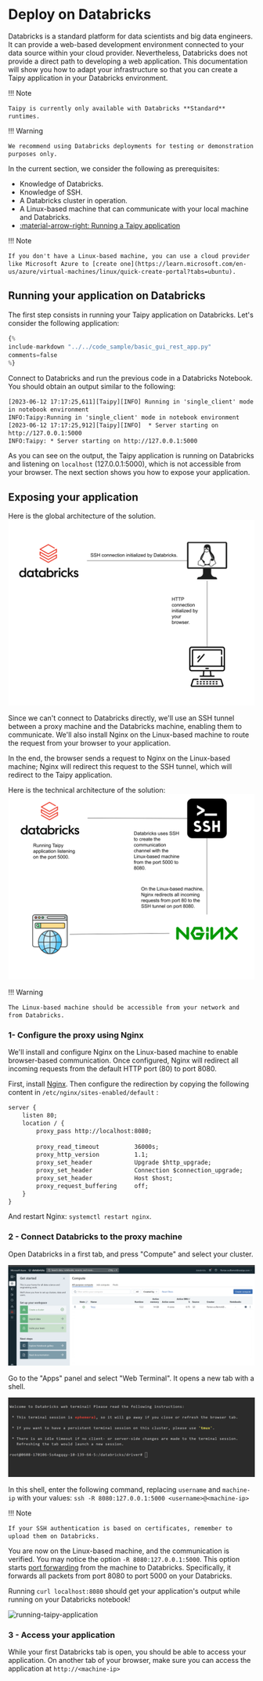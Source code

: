 # Deploy on Databricks

Databricks is a standard platform for data scientists and big data engineers. It can provide a web-based development environment connected to your data source within your cloud provider. Nevertheless, Databricks does not provide a direct path to developing a web application. This documentation will show you how to adapt your infrastructure so that you can create a Taipy application in your Databricks environment.

!!! Note

    Taipy is currently only available with Databricks **Standard** runtimes.

!!! Warning

    We recommend using Databricks deployments for testing or demonstration purposes only.

In the current section, we consider the following as prerequisites:

- Knowledge of Databricks.
- Knowledge of SSH.
- A Databricks cluster in operation.
- A Linux-based machine that can communicate with your local machine and Databricks.
- [:material-arrow-right: Running a Taipy application](../../run/index.md)

!!! Note

    If you don't have a Linux-based machine, you can use a cloud provider like Microsoft Azure to [create one](https://learn.microsoft.com/en-us/azure/virtual-machines/linux/quick-create-portal?tabs=ubuntu).

## Running your application on Databricks

The first step consists in running your Taipy application on Databricks.
Let's consider the following application:

```python linenums="1"
{%
include-markdown "../../code_sample/basic_gui_rest_app.py"
comments=false
%}
```

Connect to Databricks and run the previous code in a Databricks Notebook. You should obtain an output similar to the following:
```
[2023-06-12 17:17:25,611][Taipy][INFO] Running in 'single_client' mode in notebook environment
INFO:Taipy:Running in 'single_client' mode in notebook environment
[2023-06-12 17:17:25,912][Taipy][INFO]  * Server starting on http://127.0.0.1:5000
INFO:Taipy: * Server starting on http://127.0.0.1:5000
```


As you can see on the output, the Taipy application is running on Databricks and listening on `localhost`
(127.0.0.1:5000), which is not accessible from your browser. The next section shows you how to expose your application.


## Exposing your application

Here is the global architecture of the solution.
![Global architecture](./images/global-architecture.svg)

Since we can't connect to Databricks directly, we'll use an SSH tunnel between a proxy machine and the
Databricks machine, enabling them to communicate.
We'll also install Nginx on the Linux-based machine to route the request from your browser to your application.

In the end, the browser sends a request to Nginx on the Linux-based machine; Nginx will redirect this request to the SSH tunnel, which will redirect to the Taipy application.

Here is the technical architecture of the solution:
![Technical architecture](./images/technical-architecture.svg)

!!! Warning

    The Linux-based machine should be accessible from your network and from Databricks.

### 1- Configure the proxy using Nginx

We'll install and configure Nginx on the Linux-based machine to enable browser-based communication.
Once configured, Nginx will redirect all incoming requests from the default HTTP port (80) to port 8080.

First, install [Nginx](https://www.nginx.com/resources/wiki/start/topics/tutorials/install/). Then configure the redirection by copying the following content in `/etc/nginx/sites-enabled/default` :
```
server {
    listen 80;
    location / {
        proxy_pass http://localhost:8080;

        proxy_read_timeout          36000s;
        proxy_http_version          1.1;
        proxy_set_header            Upgrade $http_upgrade;
        proxy_set_header            Connection $connection_upgrade;
        proxy_set_header            Host $host;
        proxy_request_buffering     off;
    }
}
```

And restart Nginx: `systemctl restart nginx`.

### 2 - Connect Databricks to the proxy machine

Open Databricks in a first tab, and press "Compute" and select your cluster.

![databricks-clusters](images/databricks-clusters.png)

Go to the "Apps" panel and select "Web Terminal". It opens a new tab with a shell.

![running-taipy-application](images/databricks-shell.png)

In this shell, enter the following command, replacing `username` and `machine-ip` with your values:
```ssh -R 8080:127.0.0.1:5000 <username>@<machine-ip>```

!!! Note

    If your SSH authentication is based on certificates, remember to upload them on Databricks.

You are now on the Linux-based machine, and the communication is verified. You may notice the option
`-R 8080:127.0.0.1:5000`. This option starts
[port forwarding](https://www.ssh.com/academy/ssh/tunneling-example) from the machine to Databricks.
Specifically, it forwards all packets from port 8080 to port 5000 on your Databricks.

Running `curl localhost:8080` should get your application's output while running on your Databricks notebook!

![running-taipy-application](images/curl-app.png)

### 3 - Access your application

While your first Databricks tab is open, you should be able to access your application.
On another tab of your browser, make sure you can access the application at `http://<machine-ip>`
